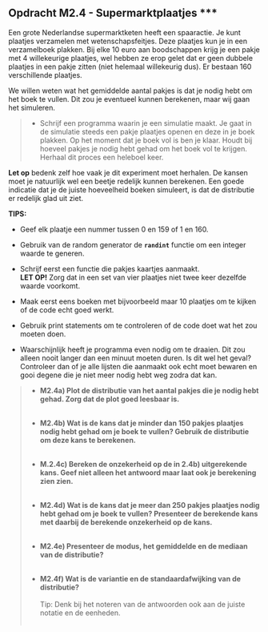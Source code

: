 
## Opdracht M2.4 - Supermarktplaatjes \*\*\*

Een grote Nederlandse supermarktketen heeft een spaaractie. Je kunt plaatjes verzamelen met wetenschapsfeitjes. Deze plaatjes kun je in een verzamelboek plakken. Bij elke 10 euro aan boodschappen krijg je een pakje met 4 willekeurige plaatjes, wel hebben ze erop gelet dat er geen dubbele plaatjes in een pakje zitten (niet helemaal willekeurig dus). 
Er bestaan 160 verschillende plaatjes.

We willen weten wat het gemiddelde aantal pakjes is dat je nodig hebt om het boek te vullen. Dit zou je eventueel kunnen berekenen, maar wij gaan het simuleren. 

> - Schrijf een programma waarin je een simulatie maakt. Je gaat in de simulatie steeds een pakje plaatjes openen en deze in je boek plakken. Op het moment dat je boek vol is ben je klaar. Houdt bij hoeveel pakjes je nodig hebt gehad om het boek vol te krijgen. Herhaal dit proces een heleboel keer. 

**Let op** bedenk zelf hoe vaak je dit experiment moet herhalen. De kansen moet je natuurlijk wel een beetje redelijk kunnen berekenen. Een goede indicatie dat je de juiste hoeveelheid boeken simuleert, is dat de distributie er redelijk glad uit ziet. 


**TIPS:** 
- Geef elk plaatje een nummer tussen 0 en 159 of 1 en 160. 

- Gebruik van de random generator de **`randint`** functie om een integer waarde te generen. 

- Schrijf eerst een functie die pakjes kaartjes aanmaakt.  
**LET OP!** Zorg dat in een set van vier plaatjes niet twee keer dezelfde waarde voorkomt.

- Maak eerst eens boeken met bijvoorbeeld maar 10 plaatjes om te kijken of de code echt goed werkt. 

- Gebruik print statements om te controleren of de code doet wat het zou moeten doen. 

- Waarschijnlijk heeft je programma even nodig om te draaien. Dit zou alleen nooit langer dan een minuut moeten duren. Is dit wel het geval? Controleer dan of je alle lijsten die aanmaakt ook echt moet bewaren en gooi degene die je niet meer nodig hebt weg zodra dat kan.

> - **M2.4a) Plot de distributie van het aantal pakjes die je nodig hebt gehad. Zorg dat de plot goed leesbaar is.**<br><br>
> 
> - **M2.4b) Wat is de kans dat je minder dan 150 pakjes plaatjes nodig hebt gehad om je boek te vullen? Gebruik de distributie om deze kans te berekenen.** <br><br>
> 
> - **M.2.4c) Bereken de onzekerheid op de in 2.4b) uitgerekende kans. Geef niet alleen het antwoord maar laat ook je berekening zien zien.**<br><br> 
> 
> 
> - **M2.4d) Wat is de kans dat je meer dan 250 pakjes plaatjes nodig hebt gehad om je boek te vullen? Presenteer de berekende kans met daarbij de berekende onzekerheid op de kans.**<br><br>
> 
> - **M2.4e) Presenteer de modus, het gemiddelde en de mediaan van de distributie?**  <br><br>
> 
> - **M2.4f) Wat is de variantie en de standaardafwijking van de distributie?**<br><br>
> Tip: Denk bij het noteren van de antwoorden ook aan de juiste notatie en de eenheden.<br><br>


